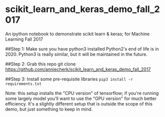 # scikit_learn_and_keras_demo_fall_2017
An ipython notebook to demonstrate scikit learn &amp; keras; for Machine Learning Fall 2017

##Step 1: Make sure you have python3 installed
Python2's end of life is in 2020. Python3 is really similar, but it will be maintained in the future.

##Step 2: Grab this repo
git clone https://github.com/anniecherk/scikit_learn_and_keras_demo_fall_2017


##Step 3: Install some pre-requisite libraries
`pip3 install -r requirements.txt`

Note: this setup installs the "CPU version" of tensorflow; if you're running some largely model you'll want to use the "GPU version" for much better efficiency. It's a slightly different setup that is outside the scope of this demo, but just something to keep in mind.
